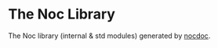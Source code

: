 # The Noc Library

The Noc library (internal & std modules) generated by [nocdoc](https://github.com/noc-lang/nocdoc).

